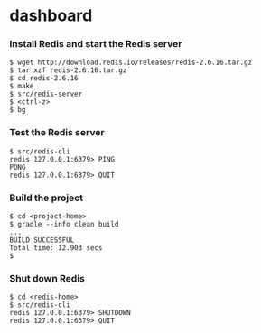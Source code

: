 dashboard
=========

###  Install Redis and start the Redis server ###

    $ wget http://download.redis.io/releases/redis-2.6.16.tar.gz
    $ tar xzf redis-2.6.16.tar.gz
    $ cd redis-2.6.16
    $ make
    $ src/redis-server
    $ <ctrl-z>
    $ bg

### Test the Redis server ###

    $ src/redis-cli
    redis 127.0.0.1:6379> PING
    PONG
    redis 127.0.0.1:6379> QUIT

### Build the project ###

    $ cd <project-home>
    $ gradle --info clean build
    ...
    BUILD SUCCESSFUL
    Total time: 12.903 secs
    $

### Shut down Redis ###

    $ cd <redis-home>
    $ src/redis-cli
    redis 127.0.0.1:6379> SHUTDOWN
    redis 127.0.0.1:6379> QUIT
